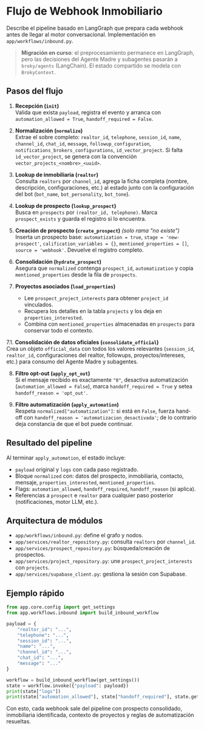 # Flujo de Webhook Inmobiliario

Describe el pipeline basado en LangGraph que prepara cada webhook antes de llegar al motor conversacional. Implementación en `app/workflows/inbound.py`.

> **Migración en curso**: el preprocesamiento permanece en LangGraph, pero las decisiones del Agente Madre y subagentes pasarán a `broky/agents` (LangChain). El estado compartido se modela con `BrokyContext`.

## Pasos del flujo

1. **Recepción (`init`)**  
   Valida que exista `payload`, registra el evento y arranca con `automation_allowed = True`, `handoff_required = False`.

2. **Normalización (`normalize`)**  
   Extrae el sobre completo: `realtor_id`, `telephone`, `session_id`, `name`, `channel_id`, `chat_id`, `message`, `followup_configuration`, `notifications_brokers_configurations`, `id_vector_project`. Si falta `id_vector_project`, se genera con la convención `vector_projects_<nombre>_<uuid>`.

3. **Lookup de inmobiliaria (`realtor`)**  
   Consulta `realtors` por `channel_id`, agrega la ficha completa (nombre, descripción, configuraciones, etc.) al estado junto con la configuración del bot (`bot_name`, `bot_personality`, `bot_tone`).

4. **Lookup de prospecto (`lookup_prospect`)**  
   Busca en `prospects` por `(realtor_id, telephone)`. Marca `prospect_exists` y guarda el registro si lo encuentra.

5. **Creación de prospecto (`create_prospect`)** *(solo rama "no existe")*  
   Inserta un prospecto base: `automatization = true`, `stage = 'new-prospect'`, `calification_variables = {}`, `mentioned_properties = []`, `source = 'webhook'`. Devuelve el registro completo.

6. **Consolidación (`hydrate_prospect`)**  
   Asegura que `normalized` contenga `prospect_id`, `automatization` y copia `mentioned_properties` desde la fila de `prospects`.

7. **Proyectos asociados (`load_properties`)**  
   - Lee `prospect_project_interests` para obtener `project_id` vinculados.  
   - Recupera los detalles en la tabla `projects` y los deja en `properties_interested`.  
   - Combina con `mentioned_properties` almacenadas en `prospects` para conservar todo el contexto.

7.1. **Consolidación de datos oficiales (`consolidate_official`)**  
   Crea un objeto `official_data` con todos los valores relevantes (`session_id`, `realtor_id`, configuraciones del realtor, followups, proyectos/intereses, etc.) para consumo del Agente Madre y subagentes.

8. **Filtro opt-out (`apply_opt_out`)**  
   Si el mensaje recibido es exactamente `"0"`, desactiva automatización (`automation_allowed = False`), marca `handoff_required = True` y setea `handoff_reason = 'opt_out'`.

9. **Filtro automatización (`apply_automation`)**  
   Respeta `normalized["automatization"]`: si está en `False`, fuerza hand-off con `handoff_reason = 'automatizacion_desactivada'`; de lo contrario deja constancia de que el bot puede continuar.

## Resultado del pipeline

Al terminar `apply_automation`, el estado incluye:
- `payload` original y `logs` con cada paso registrado.  
- Bloque `normalized` con: datos del prospecto, inmobiliaria, contacto, mensaje, `properties_interested`, `mentioned_properties`.  
- Flags: `automation_allowed`, `handoff_required`, `handoff_reason` (si aplica).  
- Referencias a `prospect` e `realtor` para cualquier paso posterior (notificaciones, motor LLM, etc.).

## Arquitectura de módulos

- `app/workflows/inbound.py`: define el grafo y nodos.  
- `app/services/realtor_repository.py`: consulta `realtors` por `channel_id`.  
- `app/services/prospect_repository.py`: búsqueda/creación de prospectos.  
- `app/services/project_repository.py`: une `prospect_project_interests` con `projects`.  
- `app/services/supabase_client.py`: gestiona la sesión con Supabase.

## Ejemplo rápido

```python
from app.core.config import get_settings
from app.workflows.inbound import build_inbound_workflow

payload = {
    "realtor_id": "...",
    "telephone": "...",
    "session_id": "...",
    "name": "...",
    "channel_id": "...",
    "chat_id": "...",
    "message": "..."
}

workflow = build_inbound_workflow(get_settings())
state = workflow.invoke({"payload": payload})
print(state["logs"])
print(state["automation_allowed"], state["handoff_required"], state.get("handoff_reason"))
```

Con esto, cada webhook sale del pipeline con prospecto consolidado, inmobiliaria identificada, contexto de proyectos y reglas de automatización resueltas.
